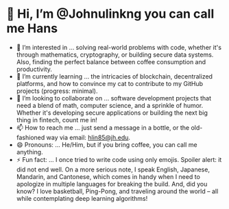 # 👋 Hi, I’m @Johnulinkng you can call me Hans
- 👀 I’m interested in ... solving real-world problems with code, whether it's through mathematics, cryptography, or building secure data systems. Also, finding the perfect balance between coffee consumption and productivity.
- 🌱 I’m currently learning ... the intricacies of blockchain, decentralized platforms, and how to convince my cat to contribute to my GitHub projects (progress: minimal).
- 💞️ I’m looking to collaborate on ... software development projects that need a blend of math, computer science, and a sprinkle of humor. Whether it's developing secure applications or building the next big thing in fintech, count me in!
- 📫 How to reach me ... just send a message in a bottle, or the old-fashioned way via email: hlin85@jh.edu.
- 😄 Pronouns: ... He/Him, but if you bring coffee, you can call me anything.
- ⚡ Fun fact: ... I once tried to write code using only emojis. Spoiler alert: it did not end well. On a more serious note, I speak English, Japanese, Mandarin, and Cantonese, which comes in handy when I need to apologize in multiple languages for breaking the build. And, did you know? I love basketball, Ping-Pong, and traveling around the world – all while contemplating deep learning algorithms!

<!---
Johnulinkng/Johnulinkng is a ✨ special ✨ repository because its `README.md` (this file) appears on your GitHub profile.
You can click the Preview link to take a look at your changes.
--->
